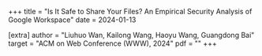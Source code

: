 +++
title = "Is It Safe to Share Your Files? An Empirical Security Analysis of Google Workspace"
date = 2024-01-13

[extra]
author = "Liuhuo Wan, Kailong Wang, Haoyu Wang, Guangdong Bai"
target = "ACM on Web Conference (WWW), 2024"
pdf = ""
+++

